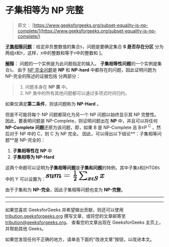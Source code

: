 # 子集相等为 NP 完整

> 原文： [https://www.geeksforgeeks.org/subset-equality-is-np-complete/](https://www.geeksforgeeks.org/subset-equality-is-np-complete/)

**<u>子集相等问题</u>**：给定非负整数值的集合`S`，问题是要确定集合 **S 是否存在分区** 分为两组`X`和`Y`，这样，`X`中的整数和等于`Y`中的整数和 ]。

**<u>解释</u>**：
问题的一个实例是为此问题指定的输入。 **子集相等性问题**的一个实例是集合`S`。 由于 [NP 完全问题](https://www.geeksforgeeks.org/np-completeness-set-1/)是 **NP** 和 **NP-hard** 中都存在的问题，因此证明问题为 NP-完全的陈述的证据包括 分两部分：

> 1.  问题本身在 **NP 类** 中。
> 2.  NP 类中的所有其他问题都可以通过多项式时间归约。

如果仅满足**第二条件**，则该问题称为 **NP-Hard** 。

但是不可能将每个 NP 问题都简化为另一个 NP 问题以始终显示其 NP 完整性。 因此，要表明问题是 NP-Complete，则证明问题出在 **NP** 中，并且可以将任何 **NP-Complete 问题**还原为该问题，即，如果 B 是 NP-Complete 且 B≤P <sup>C</sup> ，然后对于 NP 中的 C，则 C 为 NP 完全。 因此，可以得出以下结论**：子集相等问题**是 NP-完全的：

1.  **子集相等性在 NP** 中
2.  **子集相等为 NP-Hard**

这两个命题可以证明为**子集相等问题**是**子集和问题**的特例，其中子集`X`和[HTG6`S`中的 Y 可以设置为：![sum = \frac{1}{2}\sum_{x\epsilon S}x](img/5f9c98681e7c0bfbb37e346edcd4e25a.png "Rendered by QuickLaTeX.com")

由于子集和为 **NP-完全**，因此子集相等问题也变为 **NP-完整**。



* * *

* * *

如果您喜欢 GeeksforGeeks 并希望做出贡献，则还可以使用 [tribution.geeksforgeeks.org](https://contribute.geeksforgeeks.org/) 撰写文章，或将您的文章邮寄至 tribution@geeksforgeeks.org。 查看您的文章出现在 GeeksforGeeks 主页上，并帮助其他 Geeks。

如果您发现任何不正确的地方，请单击下面的“改进文章”按钮，以改进本文。